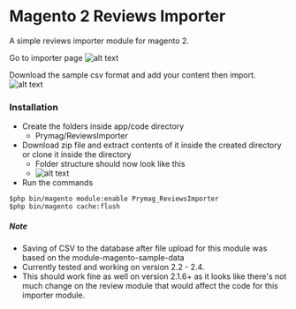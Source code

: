 # Magento 2 Reviews Importer

A simple reviews importer module for magento 2.

Go to importer page
![alt text](https://image.ibb.co/kzzqTw/sc1.png "")

Download the sample csv format and add your content then import.
![alt text](https://preview.ibb.co/kAUeMG/sc2.png "")

### Installation

* Create the folders inside app/code directory
    * Prymag/ReviewsImporter
* Download zip file and extract contents of it inside the created directory or clone it inside the directory
    *   Folder structure should now look like this 
    *   ![alt text](https://image.ibb.co/kdK2ab/sc3.png "")
* Run the commands
~~~
$php bin/magento module:enable Prymag_ReviewsImporter
$php bin/magento cache:flush
~~~

##### Note

* Saving of CSV to the database after file upload for this module was based on the module-magento-sample-data
* Currently tested and working on version 2.2 - 2.4.
* This should work fine as well on version 2.1.6+ as it looks like there's not much change on the review module that would affect the code for this importer module.
